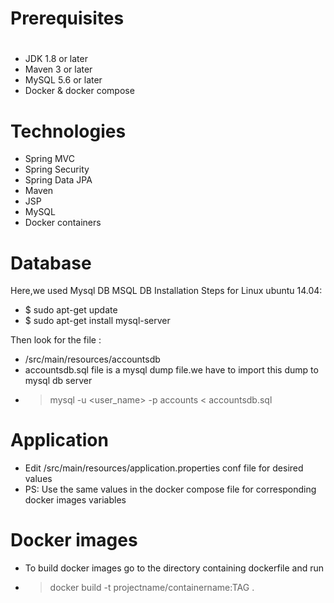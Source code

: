 # Prerequisites
#
- JDK 1.8 or later
- Maven 3 or later
- MySQL 5.6 or later
- Docker & docker compose

# Technologies 
- Spring MVC
- Spring Security
- Spring Data JPA
- Maven
- JSP
- MySQL
- Docker containers
# Database
Here,we used Mysql DB 
MSQL DB Installation Steps for Linux ubuntu 14.04:
- $ sudo apt-get update
- $ sudo apt-get install mysql-server

Then look for the file :
- /src/main/resources/accountsdb
- accountsdb.sql file is a mysql dump file.we have to import this dump to mysql db server
- > mysql -u <user_name> -p accounts < accountsdb.sql

# Application
- Edit /src/main/resources/application.properties conf file for desired values
- PS: Use the same values in the docker compose file for corresponding docker images variables

# Docker images
- To build docker images go to the directory containing dockerfile and run
- > docker build -t projectname/containername:TAG .

